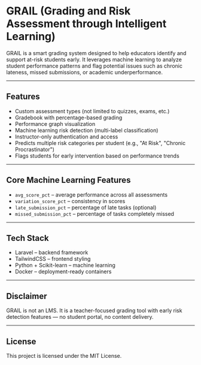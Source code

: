 # GRAIL (Grading and Risk Assessment through Intelligent Learning)

GRAIL is a smart grading system designed to help educators identify and support at-risk students early. It leverages machine learning to analyze student performance patterns and flag potential issues such as chronic lateness, missed submissions, or academic underperformance.

---

## Features

- Custom assessment types (not limited to quizzes, exams, etc.)
- Gradebook with percentage-based grading
- Performance graph visualization
- Machine learning risk detection (multi-label classification)
- Instructor-only authentication and access
- Predicts multiple risk categories per student (e.g., "At Risk", "Chronic Procrastinator")
- Flags students for early intervention based on performance trends

---

## Core Machine Learning Features

- `avg_score_pct` – average performance across all assessments
- `variation_score_pct` – consistency in scores
- `late_submission_pct` – percentage of late tasks (optional)
- `missed_submission_pct` – percentage of tasks completely missed

---

## Tech Stack

- Laravel – backend framework
- TailwindCSS – frontend styling
- Python + Scikit-learn – machine learning
- Docker – deployment-ready containers

---

## Disclaimer

GRAIL is not an LMS. It is a teacher-focused grading tool with early risk detection features — no student portal, no content delivery.

---

## License

This project is licensed under the MIT License.
